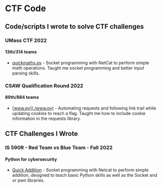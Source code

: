 # CTF Code
## Code/scripts I wrote to solve CTF challenges

### UMass CTF 2022
#### 13th/314 teams
* [quickmaths.py](./quickmaths.py) - Socket programming with NetCat to perform simple math operations. Taught me socket programming and better input parsing skills.

### CSAW Qualification Round 2022
#### 89th/884 teams
* [www.py](./www.py) - Automating requests and following link trail while updating cookies to reach a flag. Taught me how to include cookie information in the requests library.

## CTF Challenges I Wrote

### IS 590R - Red Team vs Blue Team - Fall 2022
#### Python for cybersecurity
* [Quick Addition](IS590R-python-presentation) - Socket programming with Netcat to perform simple addition, designed to teach basic Python skills as well as the Socket and or pwn libraries.